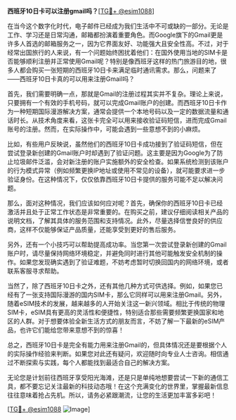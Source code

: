 **西班牙10日卡可以注册gmail吗？**[[TG💪+ @esim1088](https://t.me/s/esim1088)]

在当今这个数字化时代，电子邮件已经成为我们生活中不可或缺的一部分。无论是工作、学习还是日常沟通，邮箱都扮演着重要角色。而Google旗下的Gmail更是许多人首选的邮箱服务之一，因为它界面友好、功能强大且安全性高。不过，对于经常出国旅行的人来说，有一个问题始终困扰着他们：在国外使用当地的SIM卡是否能够顺利注册并正常使用Gmail呢？特别是像西班牙这样的热门旅游目的地，很多人都会购买一张短期的西班牙10日卡来满足临时通讯需求。那么，问题来了——西班牙10日卡真的可以用来注册Gmail吗？

首先，我们需要明确一点，那就是Gmail的注册过程其实并不复杂。理论上来说，只要拥有一个有效的手机号码，就可以完成Gmail账户的创建。而西班牙10日卡作为一种短期国际漫游解决方案，通常会提供一个本地号码以及一定的数据流量和通话时长。从技术角度来看，这张卡完全可以用来接收验证码短信，进而完成Gmail账号的注册。然而，在实际操作中，可能会遇到一些意想不到的小麻烦。

比如，有些用户反映说，虽然他们的西班牙10日卡成功接到了验证码短信，但在尝试登录新创建的Gmail账户时却遇到了验证问题。这主要是因为Google为了防止垃圾邮件泛滥，会对新注册的账户实施额外的安全检查。如果系统检测到该账户的行为模式异常（例如频繁更换IP地址或使用不常见的设备），就可能要求进一步验证身份。在这种情况下，仅仅依靠西班牙10日卡提供的服务可能不足以解决问题。

那么，面对这种情况，我们应该如何应对呢？首先，确保你的西班牙10日卡已经激活并且处于正常工作状态是非常重要的。在购买之前，建议仔细阅读相关产品的说明文档，了解其具体的服务范围和支持情况。此外，尽量选择信誉良好的供应商，这样不仅能够保证产品质量，还能享受到更好的售后服务。

另外，还有一个小技巧可以帮助提高成功率。当您第一次尝试登录新创建的Gmail账户时，请尽量保持网络环境稳定，并避免同时进行其他可能触发安全机制的操作。如果您发现确实遇到了验证难题，不妨考虑暂时切换回国内的网络环境，或者联系客服寻求帮助。

当然了，除了西班牙10日卡之外，还有其他几种方式可供选择。例如，如果您已经有了一张支持国际漫游的国内SIM卡，那么它同样可以用来注册Gmail。另外，随着eSIM技术的发展，越来越多的人开始关注这一新兴领域。相比于传统的物理SIM卡，eSIM具有更高的灵活性和便捷性，特别适合那些需要频繁更换国家和地区的人群。对于想要体验全新生活方式的朋友而言，不妨了解一下最新的eSIM产品，也许它们能给您带来意想不到的惊喜！

总之，西班牙10日卡是完全有能力用来注册Gmail的，但具体情况还是要根据个人的实际操作经验来判断。如果您对此还有疑问，欢迎随时向专业人士咨询。相信通过不断探索与实践，每个人都能找到最适合自己的解决方案。

无论您是计划前往西班牙享受阳光海滩，还是只是单纯地想要尝试一下新的通信工具，都不要忘记关注最新的科技动态哦！在这个充满变化的世界里，掌握最新信息往往意味着抢占先机。所以，请务必紧跟潮流，让您的生活更加丰富多彩吧！

[[TG💪+ @esim1088](https://t.me/s/esim1088) ![Image](https://i.postimg.cc/4NQfJmqS/Snipaste-2025-05-13-00-14-12.png)]